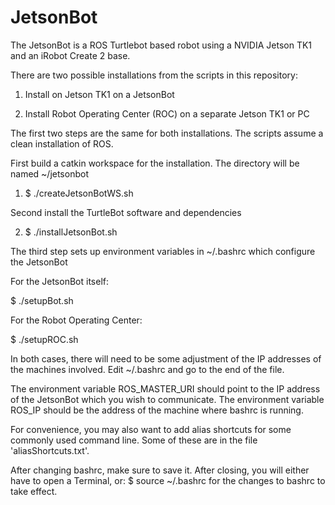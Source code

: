 # JetsonBot
The JetsonBot is a ROS Turtlebot based robot using a NVIDIA Jetson TK1 and an iRobot Create 2 base.

There are two possible installations from the scripts in this repository:

1) Install on Jetson TK1 on a JetsonBot 

2) Install Robot Operating Center (ROC) on a separate Jetson TK1 or PC

The first two steps are the same for both installations.
The scripts assume a clean installation of ROS.

First build a catkin workspace for the installation. The directory will be named ~/jetsonbot

1) $ ./createJetsonBotWS.sh

Second install the TurtleBot software and dependencies

2) $ ./installJetsonBot.sh

The third step sets up environment variables in ~/.bashrc which configure the JetsonBot

For the JetsonBot itself:

$ ./setupBot.sh

For the Robot Operating Center:

$ ./setupROC.sh

In both cases, there will need to be some adjustment of the IP addresses of the machines involved.
Edit ~/.bashrc and go to the end of the file.

The environment variable ROS_MASTER_URI should point to the IP address of the JetsonBot which you wish to communicate.
The environment variable ROS_IP should be the address of the machine where bashrc is running.

For convenience, you may also want to add alias shortcuts for some commonly used command line. Some of these are in the file 'aliasShortcuts.txt'.

After changing bashrc, make sure to save it. After closing, you will either have to open a Terminal, or:
$ source ~/.bashrc
for the changes to bashrc to take effect.






